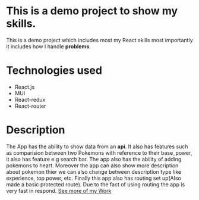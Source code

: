 # This is a demo project to show my skills.
This is a demo project which includes most my React skills most importantly it includes how I handle __problems__.
# Technologies used
* React.js
* MUI
* React-redux
* React-router
# Description
The App has the ability to show data from an **api**. 
It also has features such as comparision between two Pokemons with reference to their base_power, it also has feature e.g search bar.
The app also has the ability of adding pokemons to heart. Moreover the app can also show more
description about pokemon thier we can also change between description type like experience, top power, etc. Finally this app also has routing set up(Also made a basic protected route). Due to the
fact of using routing the app is very fast in respond.
[See more of my Work](https://github.com/AbdulHadi806?tab=repositories)
